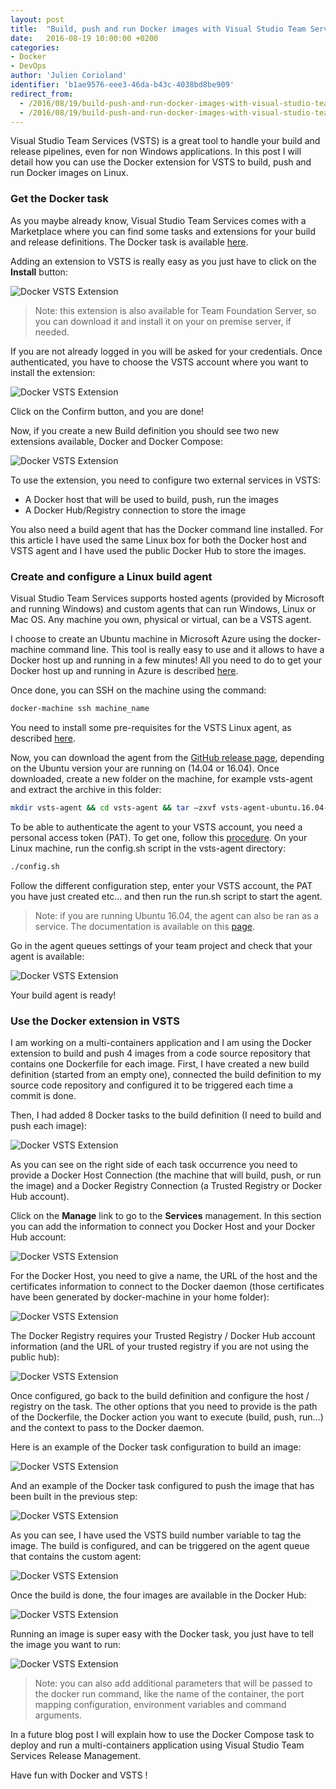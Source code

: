```yaml
---
layout: post
title:  "Build, push and run Docker images with Visual Studio Team Services"
date:   2016-08-19 10:00:00 +0200
categories: 
- Docker
- DevOps
author: 'Julien Corioland'
identifier: 'b1ae9576-eee3-46da-b43c-4038bd8be909'
redirect_from:
  - /2016/08/19/build-push-and-run-docker-images-with-visual-studio-team-services/
  - /2016/08/19/build-push-and-run-docker-images-with-visual-studio-team-services
---
```


Visual Studio Team Services (VSTS) is a great tool to handle your build and release pipelines, even for non Windows applications. In this post I will detail how you can use the Docker extension for VSTS to build, push and run Docker images on Linux.

<!--more-->

### Get the Docker task

As you maybe already know, Visual Studio Team Services comes with a Marketplace where you can find some tasks and extensions for your build and release definitions. The Docker task is available [here](https://marketplace.visualstudio.com/items?itemName=ms-vscs-rm.docker).

Adding an extension to VSTS is really easy as you just have to click on the **Install** button:

![Docker VSTS Extension](/images/msdn-archives/docker-vsts-extension-01.png)

> Note: this extension is also available for Team Foundation Server, so you can download it and install it on your on premise server, if needed.

If you are not already logged in you will be asked for your credentials. Once authenticated, you have to choose the VSTS account where you want to install the extension:

![Docker VSTS Extension](/images/msdn-archives/docker-vsts-extension-02.png)

Click on the Confirm button, and you are done!

Now, if you create a new Build definition you should see two new extensions available, Docker and Docker Compose:

![Docker VSTS Extension](/images/msdn-archives/docker-vsts-extension-03.png)

To use the extension, you need to configure two external services in VSTS:

- A Docker host that will be used to build, push, run the images
- A Docker Hub/Registry connection to store the image

You also need a build agent that has the Docker command line installed. For this article I have used the same Linux box for both the Docker host and VSTS agent and I have used the public Docker Hub to store the images.

### Create and configure a Linux build agent

Visual Studio Team Services supports hosted agents (provided by Microsoft and running Windows) and custom agents that can run Windows, Linux or Mac OS. Any machine you own, physical or virtual, can be a VSTS agent.

I choose to create an Ubuntu machine in Microsoft Azure using the docker-machine command line. This tool is really easy to use and it allows to have a Docker host up and running in a few minutes! All you need to do to get your Docker host up and running in Azure is described [here](https://docs.docker.com/machine/drivers/azure/).

Once done, you can SSH on the machine using the command:

```bash
docker-machine ssh machine_name
```

You need to install some pre-requisites for the VSTS Linux agent, as described [here](https://github.com/Microsoft/vsts-agent/blob/master/docs/start/envubuntu.md).

Now, you can download the agent from the [GitHub release page](https://github.com/Microsoft/vsts-agent/releases), depending on the Ubuntu version your are running on (14.04 or 16.04). Once downloaded, create a new folder on the machine, for example vsts-agent and extract the archive in this folder:

```bash
mkdir vsts-agent && cd vsts-agent && tar –zxvf vsts-agent-ubuntu.16.04-x64-2.105.1.tar.gz
```

To be able to authenticate the agent to your VSTS account, you need a personal access token (PAT). To get one, follow this [procedure](https://www.visualstudio.com/es-es/docs/setup-admin/team-services/use-personal-access-tokens-to-authenticate). On your Linux machine, run the config.sh script in the vsts-agent directory:

```bash
./config.sh
```

Follow the different configuration step, enter your VSTS account, the PAT you have just created etc… and then run the run.sh script to start the agent.

> Note: if you are running Ubuntu 16.04, the agent can also be ran as a service. The documentation is available on this [page]( https://www.visualstudio.com/es-es/docs/build/admin/agents/v2-linux).

Go in the agent queues settings of your team project and check that your agent is available:

![Docker VSTS Extension](/images/msdn-archives/docker-vsts-extension-04.png)

Your build agent is ready!

### Use the Docker extension in VSTS

I am working on a multi-containers application and I am using the Docker extension to build and push 4 images from a code source repository that contains one Dockerfile for each image. First, I have created a new build definition (started from an empty one), connected the build definition to my source code repository and configured it to be triggered each time a commit is done.

Then, I had added 8 Docker tasks to the build definition (I need to build and push each image):

![Docker VSTS Extension](/images/msdn-archives/docker-vsts-extension-05.png)

As you can see on the right side of each task occurrence you need to provide a Docker Host Connection (the machine that will build, push, or run the image) and a Docker Registry Connection (a Trusted Registry or Docker Hub account).

Click on the **Manage** link to go to the **Services** management. In this section you can add the information to connect you Docker Host and your Docker Hub account:

![Docker VSTS Extension](/images/msdn-archives/docker-vsts-extension-06.png)

For the Docker Host, you need to give a name, the URL of the host and the certificates information to connect to the Docker daemon (those certificates have been generated by docker-machine in your home folder):

![Docker VSTS Extension](/images/msdn-archives/docker-vsts-extension-07.png)

The Docker Registry requires your Trusted Registry / Docker Hub account information (and the URL of your trusted registry if you are not using the public hub):

![Docker VSTS Extension](/images/msdn-archives/docker-vsts-extension-08.png)

Once configured, go back to the build definition and configure the host / registry on the task. The other options that you need to provide is the path of the Dockerfile, the Docker action you want to execute (build, push, run…) and the context to pass to the Docker daemon.

Here is an example of the Docker task configuration to build an image:

![Docker VSTS Extension](/images/msdn-archives/docker-vsts-extension-09.png)

And an example of the Docker task configured to push the image that has been built in the previous step:

![Docker VSTS Extension](/images/msdn-archives/docker-vsts-extension-10.png)

As you can see, I have used the VSTS build number variable to tag the image. The build is configured, and can be triggered on the agent queue that contains the custom agent:

![Docker VSTS Extension](/images/msdn-archives/docker-vsts-extension-11.png)

Once the build is done, the four images are available in the Docker Hub:

![Docker VSTS Extension](/images/msdn-archives/docker-vsts-extension-12.png)

Running an image is super easy with the Docker task, you just have to tell the image you want to run:

![Docker VSTS Extension](/images/msdn-archives/docker-vsts-extension-13.png)

> Note: you can also add additional parameters that will be passed to the docker run command, like the name of the container, the port mapping configuration, environment variables and command arguments.

In a future blog post I will explain how to use the Docker Compose task to deploy and run a multi-containers application using Visual Studio Team Services Release Management.

Have fun with Docker and VSTS !